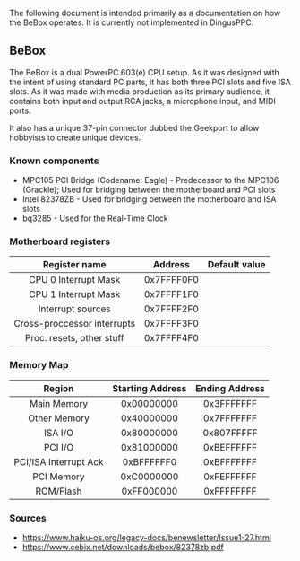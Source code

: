 The following document is intended primarily as a documentation on how the BeBox operates. It is currently not implemented in DingusPPC.

## BeBox

The BeBox is a dual PowerPC 603(e) CPU setup. As it was designed with the intent of using standard PC parts, it has both three PCI slots and five ISA slots. As it was made with media production as its primary audience, it contains both input and output RCA jacks, a microphone input, and MIDI ports.

It also has a unique 37-pin connector dubbed the Geekport to allow hobbyists to create unique devices.

### Known components

* MPC105 PCI Bridge (Codename: Eagle) - Predecessor to the MPC106 (Grackle); Used for bridging between the motherboard and PCI slots
* Intel 82378ZB - Used for bridging between the motherboard and ISA slots
* bq3285 - Used for the Real-Time Clock

### Motherboard registers

| Register name               | Address        | Default value  |
|:---------------------------:|:--------------:|:--------------:|
| CPU 0 Interrupt Mask        | 0x7FFFF0F0     |                |
| CPU 1 Interrupt Mask        | 0x7FFFF1F0     |                |
| Interrupt sources           | 0x7FFFF2F0     |                |
| Cross-proccessor interrupts | 0x7FFFF3F0     |                |
| Proc. resets, other stuff   | 0x7FFFF4F0     |                |


### Memory Map

| Region                      | Starting Address | Ending Address   |
|:---------------------------:|:----------------:|:----------------:|
| Main Memory                 | 0x00000000       | 0x3FFFFFFF       |
| Other Memory                | 0x40000000       | 0x7FFFFFFF       |
| ISA I/O                     | 0x80000000       | 0x807FFFFF       |
| PCI I/O                     | 0x81000000       | 0xBEFFFFFF       |
| PCI/ISA Interrupt Ack       | 0xBFFFFFF0       | 0xBFFFFFFF       |
| PCI Memory                  | 0xC0000000       | 0xFEFFFFFF       |
| ROM/Flash                   | 0xFF000000       | 0xFFFFFFFF       |

### Sources

* https://www.haiku-os.org/legacy-docs/benewsletter/Issue1-27.html
* https://www.cebix.net/downloads/bebox/82378zb.pdf
